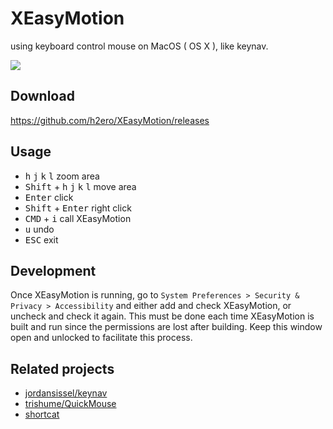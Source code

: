 # XEasyMotion
using keyboard control mouse on MacOS ( OS X ), like keynav.

<img src="https://cloud.githubusercontent.com/assets/1262641/16171960/62cea4f8-35af-11e6-9a2f-ef074c12bcf9.gif">

## Download
https://github.com/h2ero/XEasyMotion/releases

## Usage

* <kbd>h</kbd>  <kbd>j</kbd> <kbd>k</kbd> <kbd>l</kbd>  zoom area
* <kbd>Shift</kbd> + <kbd>h</kbd>  <kbd>j</kbd> <kbd>k</kbd> <kbd>l</kbd>  move area
* <kbd>Enter</kbd>   click
* <kbd>Shift</kbd> + <kbd>Enter</kbd>  right click
* <kbd>CMD</kbd> + <kbd>i</kbd>   call XEasyMotion
* <kbd>u</kbd>  undo
* <kbd>ESC</kbd>  exit

## Development

Once XEasyMotion is running, go to `System Preferences > Security & Privacy > Accessibility` and either add and check XEasyMotion, or uncheck and check it again. This must be done each time XEasyMotion is built and run since the permissions are lost after building. Keep this window open and unlocked to facilitate this process.

## Related projects

* [jordansissel/keynav](https://github.com/jordansissel/keynav)
* [trishume/QuickMouse](https://github.com/trishume/QuickMouse)
* [shortcat](https://shortcatapp.com/)
